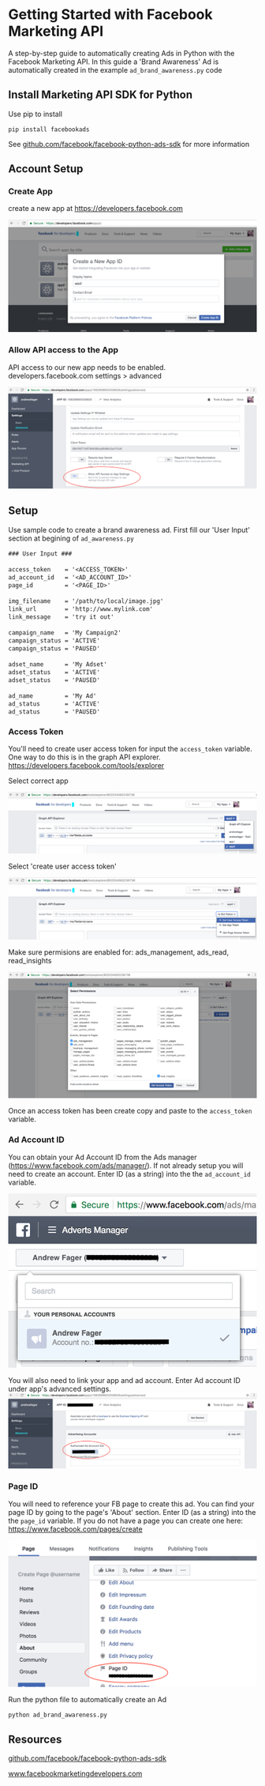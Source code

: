 # Getting Started with Facebook Marketing API 
A step-by-step guide to automatically creating Ads in Python with the Facebook Marketing API. In this guide a 'Brand Awareness' Ad is automatically created in the example ``ad_brand_awareness.py`` code

## Install Marketing API SDK for Python
Use pip to install
```
pip install facebookads
```
See <a href="github.com/facebook/facebook-python-ads-sdk">github.com/facebook/facebook-python-ads-sdk</a> for more information

## Account Setup


### Create App
create a new app at https://developers.facebook.com

![ScreenShot](images/fb-create-app2.png)

### Allow API access to the App
API access to our new app needs to be enabled.  
developers.facebook.com
settings > advanced

![ScreenShot](images/fb-api-access.png)

## Setup
Use sample code to create a brand awareness ad. First fill our 'User Input' section at begining of ``ad_awareness.py``

```
### User Input ###

access_token    = '<ACCESS_TOKEN>'
ad_account_id   = '<AD_ACCOUNT_ID>'
page_id         = '<PAGE_ID>'

img_filename    = '/path/to/local/image.jpg'
link_url        = 'http://www.mylink.com'
link_message    = 'try it out'

campaign_name   = 'My Campaign2'
campaign_status = 'ACTIVE'
campaign_status = 'PAUSED'

adset_name      = 'My Adset'
adset_status    = 'ACTIVE'
adset_status    = 'PAUSED'

ad_name         = 'My Ad'
ad_status       = 'ACTIVE'
ad_status       = 'PAUSED'
```

### Access Token
You'll need to create user access token for input the ```access_token``` variable.  One way to do this is in the graph API explorer.
https://developers.facebook.com/tools/explorer

Select correct app

![ScreenShot](images/fb-access-token-1.png)

Select 'create user access token'

![ScreenShot](images/fb-access-token-3.png)

Make sure permisions are enabled for: 
ads_management, ads_read, read_insights

![ScreenShot](images/fb-access-token-4.png)

Once an access token has been create copy and paste to the ```access_token``` variable.  

### Ad Account ID

You can obtain your Ad Account ID from the Ads manager (https://www.facebook.com/ads/manager/). If not already setup you will need to create an account. Enter ID (as a string) into the the ```ad_account_id``` variable.

![ScreenShot](images/fb-ad-id3.png)


You will also need to link your app and ad account. Enter Ad account ID under app's advanced settings.
![ScreenShot](images/fb-ad-id2.png)

### Page ID

You will need to reference your FB page to create this ad. You can find your page ID by going to the page's 'About' section. Enter ID (as a string) into the the ```page_id``` variable. If you do not have a page you can create one here: https://www.facebook.com/pages/create

![ScreenShot](images/fb-page-id2.png)



Run the python file to automatically create an Ad

```
python ad_brand_awareness.py
```

## Resources
<a href="github.com/facebook/facebook-python-ads-sdk">github.com/facebook/facebook-python-ads-sdk</a>

www.facebookmarketingdevelopers.com
